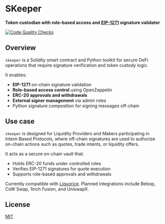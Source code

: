 # SKeeper

**Token custodian with role-based access and [EIP-1271](https://eips.ethereum.org/EIPS/eip-1271) signature validator**

[![Code Quality Checks](https://github.com/ongrid/skeeper/actions/workflows/test.yml/badge.svg)](https://github.com/ongrid/skeeper/actions/workflows/test.yml)

## Overview

`skeeper` is a Solidity smart contract and Python toolkit for secure DeFi operations that require signature verification and token custody logic.

It enables:

- **EIP-1271** on-chain signature validation
- **Role-based access control** using OpenZeppelin
- **ERC-20 approvals and withdrawals**
- **External signer management** via admin roles
- Python signature composition for signing messages off-chain

## Use case

`skeeper` is designed for Liquidity Providers and Makers participating in Intent-Based Protocols, where off-chain signatures are used to authorize on-chain actions such as quotes, trade intents, or liquidity offers.

It acts as a secure on-chain vault that:

- Holds ERC-20 funds under controlled roles
- Verifies EIP-1271 signatures for quote execution
- Supports role-based approvals and withdrawals

Currently compatible with [Liquorice](https://liquorice.gitbook.io/liquorice-docs/intro/general-flow).
Planned integrations include Bebop, CoW Swap, 1inch Fusion, and UniswapX.

## License

[MIT](LICENSE)